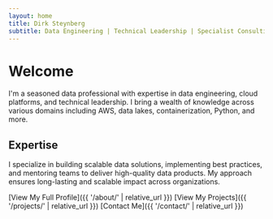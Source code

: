 ```yaml
---
layout: home
title: Dirk Steynberg
subtitle: Data Engineering | Technical Leadership | Specialist Consulting
---
```


# Welcome

I'm a seasoned data professional with expertise in data engineering, cloud platforms, and technical leadership. I bring a wealth of knowledge across various domains including AWS, data lakes, containerization, Python, and more.

## Expertise

I specialize in building scalable data solutions, implementing best practices, and mentoring teams to deliver high-quality data products. My approach ensures long-lasting and scalable impact across organizations.

[View My Full Profile]({{ '/about/' | relative_url }})
[View My Projects]({{ '/projects/' | relative_url }})
[Contact Me]({{ '/contact/' | relative_url }})

